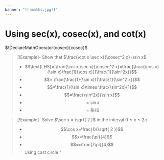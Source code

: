 ```yaml
---
banner: "![[maths.jpg]]"
---
```

# Using sec(x), cosec(x), and cot(x)
$\DeclareMathOperator{cosec}{cosec}$
> [!Example]- Show that $\frac{\cot x \sec x}{\cosec^2 x}=\sin x$
> - $$\text{LHS}= \frac{\cot x \sec x}{\cosec^2 x}=\frac{\frac{\cos x}{\sin x}\frac{1}{\cos x}}{\frac{1}{\sin^2x}}$$
> - $$= \frac{\frac{1}{\sin x}}{\frac{1}{\sin^2 x}}$$
> - $$=\frac{1}{\sin x}\times \frac{\sin^2x}{1}$$
> - $$=\frac{\sin^2x}{\sin x}$$
> - $$=\sin x$$
> - $$=\text{RHS}$$

> [!Example]- Solve $\sec x = \sqrt{ 2 }$ in the interval $0\leq x\leq2\pi$
> - $$\cos x=\frac{1}{\sqrt{ 2 }}$$
> - $$x=\frac{\pi}{4}$$
> - $$x=\frac{7\pi}{4}$$ 
>  Using cast circle ^

